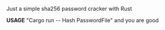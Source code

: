 Just a simple sha256 password cracker with Rust

**USAGE**
"Cargo run -- Hash PasswordFile" and you are good

